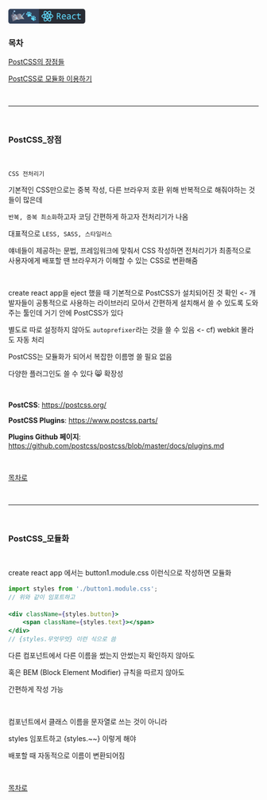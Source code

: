 <br />
<a href="https://github.com/seol-yu/TIL/tree/master/React/React_Concepts">
  <img src="https://github.com/seol-yu/TIL/raw/master/images/react-badge-logo.png?raw=true" height="30" style="max-width: 100%;">
</a>
<br />

### 목차

[PostCSS의 장점들](#PostCSS_장점)

[PostCSS로 모듈화 이용하기](#PostCSS_모듈화)

<br />

---

<br />

### PostCSS_장점

<br />

`CSS 전처리기`

기본적인 CSS만으로는 중복 작성, 다른 브라우저 호환 위해 반복적으로 해줘야하는 것들이 많은데

`반복, 중복 최소화`하고자 코딩 간편하게 하고자 전처리기가 나옴

대표적으로 `LESS, SASS, 스타일러스`

얘네들이 제공하는 문법, 프레임워크에 맞춰서 CSS 작성하면 전처리기가 최종적으로 사용자에게 배포할 땐 브라우저가 이해할 수 있는 CSS로 변환해줌

<br />

create react app을 eject 했을 때 기본적으로 PostCSS가 설치되어진 것 확인 <- 개발자들이 공통적으로 사용하는 라이브러리 모아서 간편하게 설치해서 쓸 수 있도록 도와주는 툴인데 거기 안에 PostCSS가 있다

별도로 따로 설정하지 않아도 `autoprefixer`라는 것을 쓸 수 있음 <- cf) webkit 몰라도 자동 처리

PostCSS는 모듈화가 되어서 복잡한 이름명 쓸 필요 없음

다양한 플러그인도 쓸 수 있다 :smile_cat: 확장성

<br />

**PostCSS**: https://postcss.org/

**PostCSS Plugins**: https://www.postcss.parts/

**Plugins Github 페이지**: https://github.com/postcss/postcss/blob/master/docs/plugins.md

<br />

[목차로](#목차)

<br />

---

<br />

### PostCSS_모듈화

<br />

create react app 에서는 button1.module.css 이런식으로 작성하면 모듈화

```jsx
import styles from './button1.module.css';
// 위와 같이 임포트하고

<div className={styles.button}>
	<span className={styles.text}></span>
</div>
// {styles.무엇무엇} 이런 식으로 씀
```

다른 컴포넌트에서 다른 이름을 썼는지 안썼는지 확인하지 않아도

혹은 BEM (Block Element Modifier) 규칙을 따르지 않아도

간편하게 작성 가능

<br />

컴포넌트에서 클래스 이름을 문자열로 쓰는 것이 아니라

styles 임포트하고 {styles.~~} 이렇게 해야

배포할 때 자동적으로 이름이 변환되어짐

<br />

[목차로](#목차)

<br />
